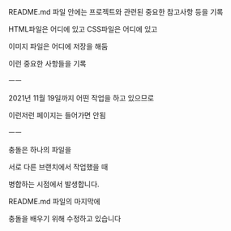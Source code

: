 README.md 파일 안에는 프로젝트와 관련된 중요한 참고사항 등을 기록

HTML파일은 어디에 있고
CSS파일은 어디에 있고

이미지 파일은 어디에 저장을 해둠

이런 중요한 사항들을 기록

ㅡㅡ

2021년 11월 19일까지 어떤 작업을 하고 있으므로 

이런저런 페이지는 들어가면 안됨

ㅡㅡ

충돌은 하나의 파일을

서로 다른 브랜치에서 작업했을 때

병합하는 시점에서 발생합니다.

README.md 파일의 마지막에

충돌을 배우기 위해 수정하고 있습니다

